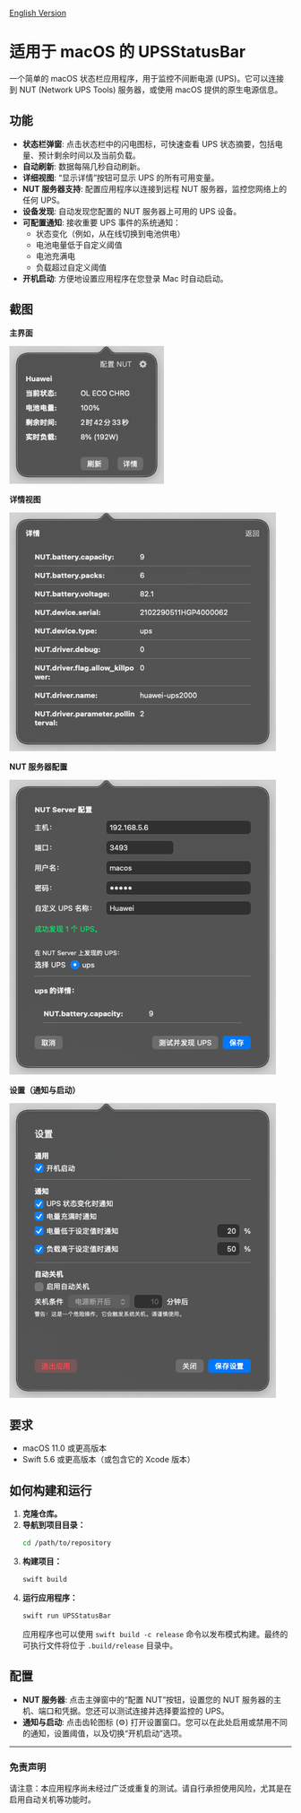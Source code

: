 [English Version](README.en.md)

# 适用于 macOS 的 UPSStatusBar

一个简单的 macOS 状态栏应用程序，用于监控不间断电源 (UPS)。它可以连接到 NUT (Network UPS Tools) 服务器，或使用 macOS 提供的原生电源信息。

## 功能

- **状态栏弹窗**: 点击状态栏中的闪电图标，可快速查看 UPS 状态摘要，包括电量、预计剩余时间以及当前负载。
- **自动刷新**: 数据每隔几秒自动刷新。
- **详细视图**: “显示详情”按钮可显示 UPS 的所有可用变量。
- **NUT 服务器支持**: 配置应用程序以连接到远程 NUT 服务器，监控您网络上的任何 UPS。
- **设备发现**: 自动发现您配置的 NUT 服务器上可用的 UPS 设备。
- **可配置通知**: 接收重要 UPS 事件的系统通知：
    - 状态变化（例如，从在线切换到电池供电）
    - 电池电量低于自定义阈值
    - 电池充满电
    - 负载超过自定义阈值
- **开机启动**: 方便地设置应用程序在您登录 Mac 时自动启动。

## 截图

**主界面**

![主界面](images/main.png)

**详情视图**

![详情视图](images/detail.png)

**NUT 服务器配置**

![NUT 服务器配置](images/nut.png)

**设置（通知与启动）**

![设置](images/settings.png)

## 要求

- macOS 11.0 或更高版本
- Swift 5.6 或更高版本（或包含它的 Xcode 版本）

## 如何构建和运行

1.  **克隆仓库。**
2.  **导航到项目目录：**
    ```bash
    cd /path/to/repository
    ```
3.  **构建项目：**
    ```bash
    swift build
    ```
4.  **运行应用程序：**
    ```bash
    swift run UPSStatusBar
    ```
    应用程序也可以使用 `swift build -c release` 命令以发布模式构建。最终的可执行文件将位于 `.build/release` 目录中。

## 配置

- **NUT 服务器**: 点击主弹窗中的“配置 NUT”按钮，设置您的 NUT 服务器的主机、端口和凭据。您还可以测试连接并选择要监控的 UPS。
- **通知与启动**: 点击齿轮图标 (⚙️) 打开设置窗口。您可以在此处启用或禁用不同的通知，设置阈值，以及切换“开机启动”选项。

---

### 免责声明

请注意：本应用程序尚未经过广泛或重复的测试。请自行承担使用风险，尤其是在启用自动关机等功能时。
